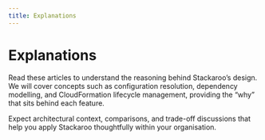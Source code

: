 ```yaml
---
title: Explanations
---
```


# Explanations

Read these articles to understand the reasoning behind Stackaroo’s design. We will cover concepts such as configuration resolution, dependency modelling, and CloudFormation lifecycle management, providing the “why” that sits behind each feature.

Expect architectural context, comparisons, and trade-off discussions that help you apply Stackaroo thoughtfully within your organisation.
